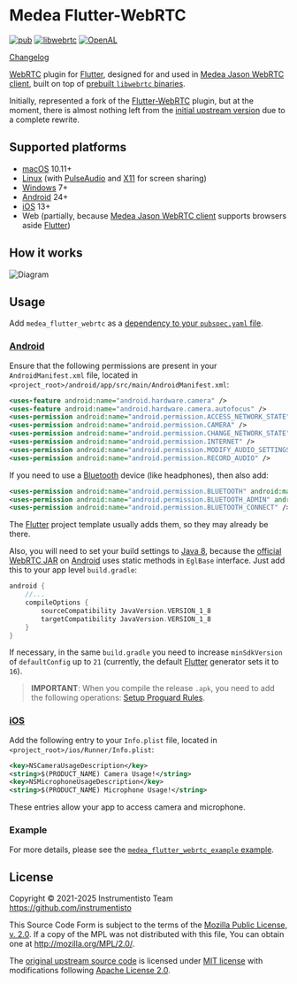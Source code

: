 Medea Flutter-WebRTC
====================

[![pub](https://img.shields.io/pub/v/medea_flutter_webrtc "pub")](https://pub.dev/packages/medea_flutter_webrtc)
[![libwebrtc](https://img.shields.io/badge/libwebrtc-134.0.6998.88-blue "libwebrtc")](https://github.com/instrumentisto/libwebrtc-bin/releases/tag/134.0.6998.88)
[![OpenAL](https://img.shields.io/badge/OpenAL-1.24.2-blue "OpenAL")](https://github.com/kcat/openal-soft/releases/tag/1.24.2)

[Changelog](https://github.com/instrumentisto/medea-flutter-webrtc/blob/main/CHANGELOG.md)

[WebRTC] plugin for [Flutter], designed for and used in [Medea Jason WebRTC client], built on top of [prebuilt `libwebrtc` binaries][3].

Initially, represented a fork of the [Flutter-WebRTC] plugin, but at the moment, there is almost nothing left from the [initial upstream version][0] due to a complete rewrite.




## Supported platforms

- [macOS] 10.11+
- [Linux] (with [PulseAudio] and [X11] for screen sharing)
- [Windows] 7+
- [Android] 24+
- [iOS] 13+
- Web (partially, because [Medea Jason WebRTC client] supports browsers aside [Flutter])




## How it works

![Diagram](https://kroki.io/mermaid/svg/eNptT9tKwzAYvvcpfnLVMoJvIMxm3cZQxMNVGKXN_rrMrClJZifGd7fpiSn7br9zqXQj9rlx8MpuoMWcv1k0MK_rLVB651nLebjnR9xhnpXq5ByarMHCOHGpSL6fVO5KbY4_XU5AEnhgnDzoQiqEKEhjsp0EAawLGc2Q7POqQuUh5eQxd_ITYXRvtFOyglt4aWT5J6cvWnDC0H44XV9vWnRNJE3XEI1HzMm6rDBy944x8bDkpDtKB572R2nVL4meW3kM_3IDll12oD2sOFGyGJz2yw62K66A1cUqcT6HFevp-vRHzGbtcV0cRJvzC_FKfaY= "Diagram")




## Usage

Add `medea_flutter_webrtc` as a [dependency to your `pubspec.yaml` file][4].


### [Android]

Ensure that the following permissions are present in your `AndroidManifest.xml` file, located in `<project_root>/android/app/src/main/AndroidManifest.xml`:
```xml
<uses-feature android:name="android.hardware.camera" />
<uses-feature android:name="android.hardware.camera.autofocus" />
<uses-permission android:name="android.permission.ACCESS_NETWORK_STATE" />
<uses-permission android:name="android.permission.CAMERA" />
<uses-permission android:name="android.permission.CHANGE_NETWORK_STATE" />
<uses-permission android:name="android.permission.INTERNET" />
<uses-permission android:name="android.permission.MODIFY_AUDIO_SETTINGS" />
<uses-permission android:name="android.permission.RECORD_AUDIO" />
```

If you need to use a [Bluetooth] device (like headphones), then also add:
```xml
<uses-permission android:name="android.permission.BLUETOOTH" android:maxSdkVersion="30" />
<uses-permission android:name="android.permission.BLUETOOTH_ADMIN" android:maxSdkVersion="30" />
<uses-permission android:name="android.permission.BLUETOOTH_CONNECT" />
```

The [Flutter] project template usually adds them, so they may already be there.

Also, you will need to set your build settings to [Java 8], because the [official WebRTC JAR][5] on [Android] uses static methods in `EglBase` interface. Just add this to your app level `build.gradle`:
```groovy
android {
    //...
    compileOptions {
        sourceCompatibility JavaVersion.VERSION_1_8
        targetCompatibility JavaVersion.VERSION_1_8
    }
}
```
If necessary, in the same `build.gradle` you need to increase `minSdkVersion` of `defaultConfig` up to `21` (currently, the default [Flutter] generator sets it to `16`).

> **IMPORTANT**: When you compile the release `.apk`, you need to add the following operations: [Setup Proguard Rules][7].


### [iOS]

Add the following entry to your `Info.plist` file, located in `<project_root>/ios/Runner/Info.plist`:

```xml
<key>NSCameraUsageDescription</key>
<string>$(PRODUCT_NAME) Camera Usage!</string>
<key>NSMicrophoneUsageDescription</key>
<string>$(PRODUCT_NAME) Microphone Usage!</string>
```

These entries allow your app to access camera and microphone.


### Example

For more details, please see the [`medea_flutter_webrtc_example` example][6].




## License

Copyright © 2021-2025  Instrumentisto Team <https://github.com/instrumentisto>

This Source Code Form is subject to the terms of the [Mozilla Public License, v. 2.0](https://github.com/instrumentisto/medea-flutter-webrtc/blob/main/LICENSE). If a copy of the MPL was not distributed with this file, You can obtain one at <http://mozilla.org/MPL/2.0/>.

The [original upstream source code][0] is licensed under [MIT license][1] with modifications following [Apache License 2.0][2]. 




[`libwebrtc`]: https://webrtc.googlesource.com/src
[Android]: https://www.android.com
[Bluetooth]: https://www.bluetooth.com
[Flutter]: https://www.flutter.dev
[Flutter-WebRTC]: https://github.com/flutter-webrtc/flutter-webrtc
[Java 8]: https://www.oracle.com/java/technologies/java8.html
[iOS]: https://www.apple.com/ios
[Linux]: https://www.linux.org
[macOS]: https://www.apple.com/macos
[Medea Jason WebRTC client]: https://github.com/instrumentisto/medea-jason
[PulseAudio]: https://www.freedesktop.org/wiki/Software/PulseAudio
[WebRTC]: https://webrtc.org
[Windows]: https://www.microsoft.com/windows
[X11]: https://www.x.org

[0]: https://github.com/flutter-webrtc/flutter-webrtc/tree/0.7.0%2Bhotfix.2
[1]: https://github.com/flutter-webrtc/flutter-webrtc/blob/0.7.0%2Bhotfix.2/LICENSE
[2]: https://github.com/flutter-webrtc/flutter-webrtc/blob/0.7.0%2Bhotfix.2/NOTICE
[3]: https://github.com/instrumentisto/libwebrtc-bin
[4]: https://flutter.io/using-packages
[5]: https://webrtc.github.io/webrtc-org/native-code/android
[6]: https://github.com/instrumentisto/medea-flutter-webrtc/tree/main/example
[7]: https://github.com/instrumentisto/medea-flutter-webrtc/blob/main/android/proguard-rules.pro
